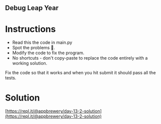 ## Debug Leap Year

# Instructions

- Read this the code in main.py
- Spot the problems 🐞. 
- Modify the code to fix the program. 
- No shortcuts - don't copy-paste to replace the code entirely with a working solution. 

Fix the code so that it works and when you hit submit it should pass all the tests.

# Solution

[https://repl.it/@appbrewery/day-13-2-solution](https://repl.it/@appbrewery/day-13-2-solution)
